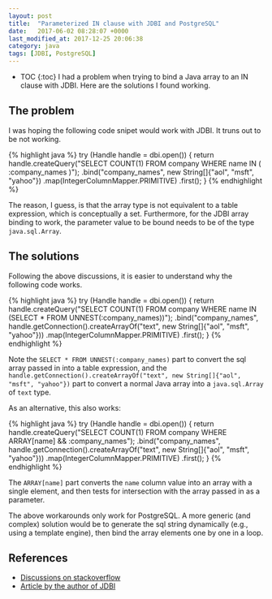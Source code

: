 ```yaml
---
layout: post
title:  "Parameterized IN clause with JDBI and PostgreSQL"
date:   2017-06-02 08:28:07 +0000
last_modified_at: 2017-12-25 20:06:38
category: java
tags: [JDBI, PostgreSQL]
---
```


* TOC
{:toc}
I had a problem when trying to bind a Java array to an IN clause with JDBI. Here are the solutions I found working.

## The problem

I was hoping the following code snipet would work with JDBI. It truns out to be not working.

{% highlight java %}
try (Handle handle = dbi.open()) {
    return handle.createQuery("SELECT COUNT(1) FROM company WHERE name IN ( :company_names )");
            .bind("company_names", new String[]{"aol", "msft", "yahoo"})
            .map(IntegerColumnMapper.PRIMITIVE)
            .first();
}
{% endhighlight %}

The reason, I guess, is that the array type is not equivalent to a table
expression, which is conceptually a set. Furthermore, for the JDBI array
binding to work, the parameter value to be bound needs to be of the type
`java.sql.Array`.

## The solutions

Following the above discussions, it is easier to understand why the following code works.

{% highlight java %}
try (Handle handle = dbi.open()) {
    return handle.createQuery("SELECT COUNT(1) FROM company WHERE name IN (SELECT * FROM UNNEST(:company_names))");
            .bind("company_names", handle.getConnection().createArrayOf("text", new String[]{"aol", "msft", "yahoo"}))
            .map(IntegerColumnMapper.PRIMITIVE)
            .first();
}
{% endhighlight %}

Note the `SELECT * FROM UNNEST(:company_names)` part to convert the sql array
passed in into a table expression, and the
`handle.getConnection().createArrayOf("text", new String[]{"aol", "msft", "yahoo"})`
part to convert a normal Java array into a `java.sql.Array` of `text` type.

As an alternative, this also works:

{% highlight java %}
try (Handle handle = dbi.open()) {
    return handle.createQuery("SELECT COUNT(1) FROM company WHERE ARRAY[name] && :company_names");
            .bind("company_names", handle.getConnection().createArrayOf("text", new String[]{"aol", "msft", "yahoo"}))
            .map(IntegerColumnMapper.PRIMITIVE)
            .first();
}
{% endhighlight %}

The `ARRAY[name]` part converts the `name` column value into an array with a
single element, and then tests for intersection with the array passed in as a
parameter.

The above workarounds only work for PostgreSQL. A more generic (and complex)
solution would be to generate the sql string dynamically (e.g., using a
template engine), then bind the array elements one by one in a loop.

## References

- [Discussions on stackoverflow](https://stackoverflow.com/a/32748142)
- [Article by the author of JDBI](https://skife.org/jdbi/java/2011/12/21/jdbi_in_clauses.html)

[//]: # ( https://stackoverflow.com/questions/3107044/preparedstatement-with-list-of-parameters-in-a-in-clause )
[//]: # ( http://farrago.sourceforge.net/design/CollectionTypes.html )
